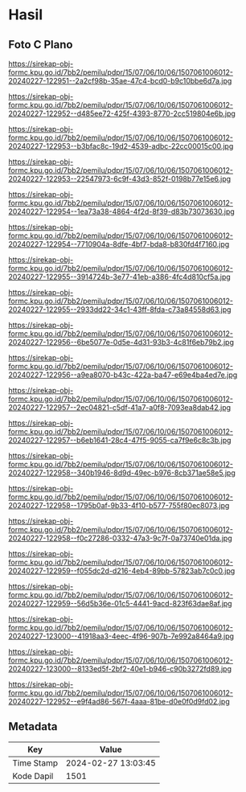 # Hasil

## Foto C Plano

https://sirekap-obj-formc.kpu.go.id/7bb2/pemilu/pdpr/15/07/06/10/06/1507061006012-20240227-122951--2a2cf98b-35ae-47c4-bcd0-b9c10bbe6d7a.jpg

https://sirekap-obj-formc.kpu.go.id/7bb2/pemilu/pdpr/15/07/06/10/06/1507061006012-20240227-122952--d485ee72-425f-4393-8770-2cc519804e6b.jpg

https://sirekap-obj-formc.kpu.go.id/7bb2/pemilu/pdpr/15/07/06/10/06/1507061006012-20240227-122953--b3bfac8c-19d2-4539-adbc-22cc00015c00.jpg

https://sirekap-obj-formc.kpu.go.id/7bb2/pemilu/pdpr/15/07/06/10/06/1507061006012-20240227-122953--22547973-6c9f-43d3-852f-0198b77e15e6.jpg

https://sirekap-obj-formc.kpu.go.id/7bb2/pemilu/pdpr/15/07/06/10/06/1507061006012-20240227-122954--1ea73a38-4864-4f2d-8f39-d83b73073630.jpg

https://sirekap-obj-formc.kpu.go.id/7bb2/pemilu/pdpr/15/07/06/10/06/1507061006012-20240227-122954--7710904a-8dfe-4bf7-bda8-b830fd4f7160.jpg

https://sirekap-obj-formc.kpu.go.id/7bb2/pemilu/pdpr/15/07/06/10/06/1507061006012-20240227-122955--3914724b-3e77-41eb-a386-4fc4d810cf5a.jpg

https://sirekap-obj-formc.kpu.go.id/7bb2/pemilu/pdpr/15/07/06/10/06/1507061006012-20240227-122955--2933dd22-34c1-43ff-8fda-c73a84558d63.jpg

https://sirekap-obj-formc.kpu.go.id/7bb2/pemilu/pdpr/15/07/06/10/06/1507061006012-20240227-122956--6be5077e-0d5e-4d31-93b3-4c81f6eb79b2.jpg

https://sirekap-obj-formc.kpu.go.id/7bb2/pemilu/pdpr/15/07/06/10/06/1507061006012-20240227-122956--a9ea8070-b43c-422a-ba47-e69e4ba4ed7e.jpg

https://sirekap-obj-formc.kpu.go.id/7bb2/pemilu/pdpr/15/07/06/10/06/1507061006012-20240227-122957--2ec04821-c5df-41a7-a0f8-7093ea8dab42.jpg

https://sirekap-obj-formc.kpu.go.id/7bb2/pemilu/pdpr/15/07/06/10/06/1507061006012-20240227-122957--b6eb1641-28c4-47f5-9055-ca7f9e6c8c3b.jpg

https://sirekap-obj-formc.kpu.go.id/7bb2/pemilu/pdpr/15/07/06/10/06/1507061006012-20240227-122958--340b1946-8d9d-49ec-b976-8cb371ae58e5.jpg

https://sirekap-obj-formc.kpu.go.id/7bb2/pemilu/pdpr/15/07/06/10/06/1507061006012-20240227-122958--1795b0af-9b33-4f10-b577-755f80ec8073.jpg

https://sirekap-obj-formc.kpu.go.id/7bb2/pemilu/pdpr/15/07/06/10/06/1507061006012-20240227-122958--f0c27286-0332-47a3-9c7f-0a73740e01da.jpg

https://sirekap-obj-formc.kpu.go.id/7bb2/pemilu/pdpr/15/07/06/10/06/1507061006012-20240227-122959--f055dc2d-d216-4eb4-89bb-57823ab7c0c0.jpg

https://sirekap-obj-formc.kpu.go.id/7bb2/pemilu/pdpr/15/07/06/10/06/1507061006012-20240227-122959--56d5b36e-01c5-4441-9acd-823f63dae8af.jpg

https://sirekap-obj-formc.kpu.go.id/7bb2/pemilu/pdpr/15/07/06/10/06/1507061006012-20240227-123000--41918aa3-4eec-4f96-907b-7e992a8464a9.jpg

https://sirekap-obj-formc.kpu.go.id/7bb2/pemilu/pdpr/15/07/06/10/06/1507061006012-20240227-123000--8133ed5f-2bf2-40e1-b946-c90b3272fd89.jpg

https://sirekap-obj-formc.kpu.go.id/7bb2/pemilu/pdpr/15/07/06/10/06/1507061006012-20240227-122952--e9f4ad86-567f-4aaa-81be-d0e0f0d9fd02.jpg


## Metadata

| Key        | Value               |
| ---------- | ------------------- |
| Time Stamp | 2024-02-27 13:03:45 |
| Kode Dapil | 1501                |



